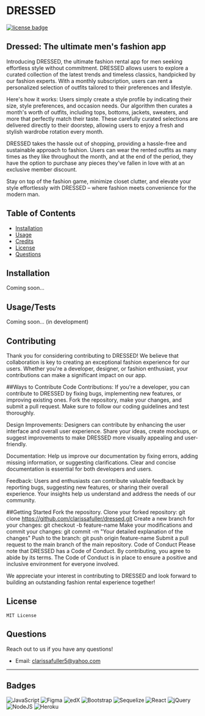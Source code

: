 # DRESSED

[![license badge](https://img.shields.io/badge/License-MIT-green)](LICENSE)

## Dressed: The ultimate men's fashion app

Introducing DRESSED, the ultimate fashion rental app for men seeking effortless style without commitment. DRESSED allows users to explore a curated collection of the latest trends and timeless classics, handpicked by our fashion experts. With a monthly subscription, users can rent a personalized selection of outfits tailored to their preferences and lifestyle.

Here's how it works: Users simply create a style profile by indicating their size, style preferences, and occasion needs. Our algorithm then curates a month's worth of outfits, including tops, bottoms, jackets, sweaters, and more that perfectly match their taste. These carefully curated selections are delivered directly to their doorstep, allowing users to enjoy a fresh and stylish wardrobe rotation every month.

DRESSED takes the hassle out of shopping, providing a hassle-free and sustainable approach to fashion. Users can wear the rented outfits as many times as they like throughout the month, and at the end of the period, they have the option to purchase any pieces they've fallen in love with at an exclusive member discount.

Stay on top of the fashion game, minimize closet clutter, and elevate your style effortlessly with DRESSED – where fashion meets convenience for the modern man.

## Table of Contents

- [Installation](#installation)
- [Usage](#usage)
- [Credits](#credits)
- [License](#license)
- [Questions](#questions)

## Installation

Coming soon...

## Usage/Tests

Coming soon... (in development)

## Contributing

Thank you for considering contributing to DRESSED! We believe that collaboration is key to creating an exceptional fashion experience for our users. Whether you're a developer, designer, or fashion enthusiast, your contributions can make a significant impact on our app.

##Ways to Contribute
Code Contributions: If you're a developer, you can contribute to DRESSED by fixing bugs, implementing new features, or improving existing ones. Fork the repository, make your changes, and submit a pull request. Make sure to follow our coding guidelines and test thoroughly.

Design Improvements: Designers can contribute by enhancing the user interface and overall user experience. Share your ideas, create mockups, or suggest improvements to make DRESSED more visually appealing and user-friendly.

Documentation: Help us improve our documentation by fixing errors, adding missing information, or suggesting clarifications. Clear and concise documentation is essential for both developers and users.

Feedback: Users and enthusiasts can contribute valuable feedback by reporting bugs, suggesting new features, or sharing their overall experience. Your insights help us understand and address the needs of our community.

##Getting Started
Fork the repository.
Clone your forked repository: git clone https://github.com/clarissafuller/dressed.git
Create a new branch for your changes: git checkout -b feature-name
Make your modifications and commit your changes: git commit -m "Your detailed explanation of the changes"
Push to the branch: git push origin feature-name
Submit a pull request to the main branch of the main repository.
Code of Conduct
Please note that DRESSED has a Code of Conduct. By contributing, you agree to abide by its terms. The Code of Conduct is in place to ensure a positive and inclusive environment for everyone involved.

We appreciate your interest in contributing to DRESSED and look forward to building an outstanding fashion rental experience together!

## License

    MIT License

## Questions

Reach out to us if you have any questions!

- Email: clarissafuller5@yahoo.com

---

## Badges

![JavaScript](https://img.shields.io/badge/javascript-%23323330.svg?style=for-the-badge&logo=javascript&logoColor=%23F7DF1E)
![Figma](https://img.shields.io/badge/figma-%23F24E1E.svg?style=for-the-badge&logo=figma&logoColor=white) ![edX](https://img.shields.io/badge/edX-%2302262B.svg?style=for-the-badge&logo=edX&logoColor=white) ![Bootstrap](https://img.shields.io/badge/bootstrap-%238511FA.svg?style=for-the-badge&logo=bootstrap&logoColor=white)
![Sequelize](https://img.shields.io/badge/Sequelize-52B0E7?style=for-the-badge&logo=Sequelize&logoColor=white)
![React](https://img.shields.io/badge/react-%23404d59.svg?style=for-the-badge&logo=react&logoColor=%2361DAFB) ![jQuery](https://img.shields.io/badge/jquery-%230769AD.svg?style=for-the-badge&logo=jquery&logoColor=white)
![NodeJS](https://img.shields.io/badge/node.js-6DA55F?style=for-the-badge&logo=node.js&logoColor=white) ![Heroku](https://img.shields.io/badge/heroku-%23430098.svg?style=for-the-badge&logo=heroku&logoColor=white)
